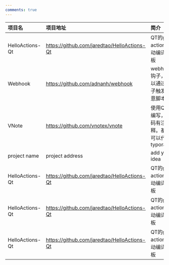 ```yaml
---
comments: true
---
```


| 项目名 | 项目地址 | 简介 |
| :--- | :--- | :--- |
| HelloActions-Qt | https://github.com/jaredtao/HelloActions-Qt | QT的git action自动编译模板 |
| Webhook | https://github.com/adnanh/webhook | webhook钩子，可以通过钩子触发任意脚本 |
| VNote | https://github.com/vnotex/vnote | 使用QT编写，代码有注释。基本可以代替typora |
| project name | project address | add your idea | 
| HelloActions-Qt | https://github.com/jaredtao/HelloActions-Qt | QT的git action自动编译模板 |
| HelloActions-Qt | https://github.com/jaredtao/HelloActions-Qt | QT的git action自动编译模板 |
| HelloActions-Qt | https://github.com/jaredtao/HelloActions-Qt | QT的git action自动编译模板 |
